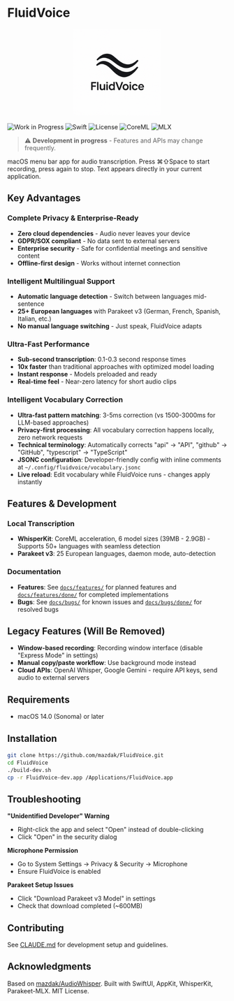 # FluidVoice

<p align="center">
  <img src="FluidVoiceIcon.png" width="200" height="200" alt="FluidVoice Icon">
</p>

![Work in Progress](https://img.shields.io/badge/Status-Work%20in%20Progress-orange?style=flat-square)
![Swift](https://img.shields.io/badge/Swift-5.9+-red?style=flat-square&logo=swift)
![License](https://img.shields.io/badge/License-MIT-green?style=flat-square)
![CoreML](https://img.shields.io/badge/CoreML-✓-blue?style=flat-square)
![MLX](https://img.shields.io/badge/MLX-✓-purple?style=flat-square)

> ⚠️ **Development in progress** - Features and APIs may change frequently.

macOS menu bar app for audio transcription. Press ⌘⇧Space to start recording, press again to stop. Text appears directly in your current application.

## Key Advantages

### **Complete Privacy & Enterprise-Ready**
- **Zero cloud dependencies** - Audio never leaves your device
- **GDPR/SOX compliant** - No data sent to external servers
- **Enterprise security** - Safe for confidential meetings and sensitive content
- **Offline-first design** - Works without internet connection

### **Intelligent Multilingual Support**
- **Automatic language detection** - Switch between languages mid-sentence
- **25+ European languages** with Parakeet v3 (German, French, Spanish, Italian, etc.)
- **No manual language switching** - Just speak, FluidVoice adapts

### **Ultra-Fast Performance**
- **Sub-second transcription**: 0.1-0.3 second response times
- **10x faster** than traditional approaches with optimized model loading
- **Instant response** - Models preloaded and ready
- **Real-time feel** - Near-zero latency for short audio clips

### **Intelligent Vocabulary Correction**
- **Ultra-fast pattern matching**: 3-5ms correction (vs 1500-3000ms for LLM-based approaches)
- **Privacy-first processing**: All vocabulary correction happens locally, zero network requests
- **Technical terminology**: Automatically corrects "api" → "API", "github" → "GitHub", "typescript" → "TypeScript"
- **JSONC configuration**: Developer-friendly config with inline comments at `~/.config/fluidvoice/vocabulary.jsonc`
- **Live reload**: Edit vocabulary while FluidVoice runs - changes apply instantly

## Features & Development

### Local Transcription
- **WhisperKit**: CoreML acceleration, 6 model sizes (39MB - 2.9GB) - Supports 50+ languages with seamless detection
- **Parakeet v3**: 25 European languages, daemon mode, auto-detection

### Documentation
- **Features**: See [`docs/features/`](docs/features/) for planned features and [`docs/features/done/`](docs/features/done/) for completed implementations
- **Bugs**: See [`docs/bugs/`](docs/bugs/) for known issues and [`docs/bugs/done/`](docs/bugs/done/) for resolved bugs

## Legacy Features (Will Be Removed)
- **Window-based recording**: Recording window interface (disable "Express Mode" in settings)
- **Manual copy/paste workflow**: Use background mode instead
- **Cloud APIs**: OpenAI Whisper, Google Gemini - require API keys, send audio to external servers

## Requirements
- macOS 14.0 (Sonoma) or later

## Installation
```bash
git clone https://github.com/mazdak/FluidVoice.git
cd FluidVoice
./build-dev.sh
cp -r FluidVoice-dev.app /Applications/FluidVoice.app
```

## Troubleshooting

**"Unidentified Developer" Warning**
- Right-click the app and select "Open" instead of double-clicking
- Click "Open" in the security dialog

**Microphone Permission**
- Go to System Settings → Privacy & Security → Microphone
- Ensure FluidVoice is enabled

**Parakeet Setup Issues**
- Click "Download Parakeet v3 Model" in settings
- Check that download completed (~600MB)

## Contributing

See [CLAUDE.md](CLAUDE.md) for development setup and guidelines.

## Acknowledgments

Based on [mazdak/AudioWhisper](https://github.com/mazdak/AudioWhisper). Built with SwiftUI, AppKit, WhisperKit, Parakeet-MLX. MIT License.
